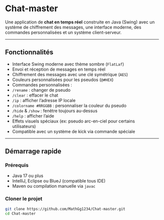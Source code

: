 # Chat-master

Une application de **chat en temps réel** construite en Java (Swing) avec un système de chiffrement des messages, une interface moderne, des commandes personnalisées et un système client-serveur.

---

##  Fonctionnalités

-  Interface Swing moderne avec thème sombre (`FlatLaf`)
-  Envoi et réception de messages en temps réel
-  Chiffrement des messages avec une clé symétrique (`AES`)
-  Couleurs personnalisées pour les pseudos (`@#HEX`)
-  Commandes personnalisées :
  - `/rename` : changer de pseudo
  - `/clear` : effacer le chat
  - `/ip` : afficher l’adresse IP locale
  - `/colorname #RRGGBB` : personnaliser la couleur du pseudo
  - `/hide` & `/show` : fenêtre toujours au-dessus
  - `/help` : afficher l’aide
-  Effets visuels spéciaux (ex: pseudo arc-en-ciel pour certains utilisateurs)
-  Compatible avec un système de kick via commande spéciale

---

##  Démarrage rapide

###  Prérequis

- Java 17 ou plus
- IntelliJ, Eclipse ou BlueJ (compatible tous IDE)
- Maven ou compilation manuelle via `javac`

###  Cloner le projet

```bash
git clone https://github.com/MathGg1234/Chat-master.git
cd Chat-master
